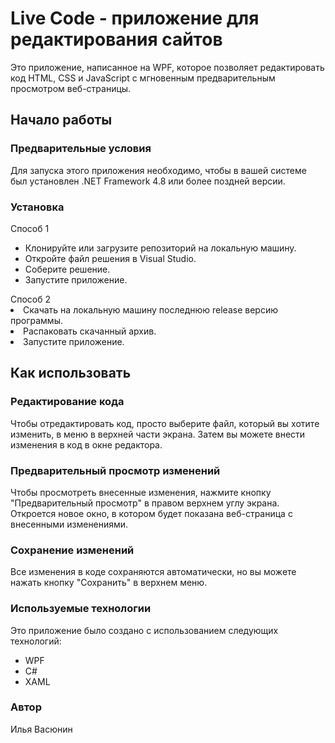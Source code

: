 <h1>Live Code - приложение для редактирования сайтов</h1>
Это приложение, написанное на WPF, которое позволяет редактировать код HTML, CSS и JavaScript с мгновенным предварительным просмотром веб-страницы.

<h2>Начало работы</h2>
<h3>Предварительные условия</h3>
Для запуска этого приложения необходимо, чтобы в вашей системе был установлен .NET Framework 4.8 или более поздней версии.

<h3>Установка</h3>
Способ 1
<ul>
<li>Клонируйте или загрузите репозиторий на локальную машину.</li>
<li>Откройте файл решения в Visual Studio.</li>
<li>Соберите решение.</li>
<li>Запустите приложение.</li>
</ul>
Способ 2
<li>Скачать на локальную машину последнюю release версию программы.</li>
<li>Распаковать скачанный архив.</li>
<li>Запустите приложение.</li>
</ul>

<h2>Как использовать</h2>
<h3>Редактирование кода</h3>
Чтобы отредактировать код, просто выберите файл, который вы хотите изменить, в меню в верхней части экрана. Затем вы можете внести изменения в код в окне редактора.


<h3>Предварительный просмотр изменений</h3>
Чтобы просмотреть внесенные изменения, нажмите кнопку "Предварительный просмотр" в правом верхнем углу экрана. Откроется новое окно, в котором будет показана веб-страница с внесенными изменениями.

<h3>Сохранение изменений</h3>
Все изменения в коде сохраняются автоматически, но вы можете нажать кнопку "Сохранить" в верхнем меню.

<h3>Используемые технологии</h3>
Это приложение было создано с использованием следующих технологий:
<ul>
<li>WPF</li>
<li>C#</li>
<li>XAML</li>
</ul>

<h3>Автор</h3>
Илья Васюнин
